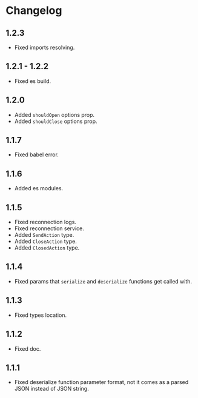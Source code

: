 # Changelog

## 1.2.3

- Fixed imports resolving.

## 1.2.1 - 1.2.2

- Fixed es build.

## 1.2.0

- Added `shouldOpen` options prop.
- Added `shouldClose` options prop.

## 1.1.7

- Fixed babel error.

## 1.1.6

- Added es modules.

## 1.1.5

- Fixed reconnection logs.
- Fixed reconnection service.
- Added `SendAction` type.
- Added `CloseAction` type.
- Added `ClosedAction` type.

## 1.1.4

- Fixed params that `serialize` and `deserialize` functions get called with.

## 1.1.3

- Fixed types location.

## 1.1.2

- Fixed doc.

## 1.1.1

- Fixed deserialize function parameter format, not it comes as a parsed JSON instead of JSON string.
